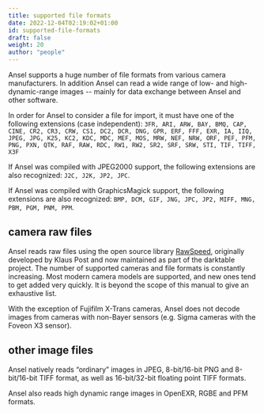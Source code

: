 ```yaml
---
title: supported file formats
date: 2022-12-04T02:19:02+01:00
id: supported-file-formats
draft: false
weight: 20
author: "people"
---
```


Ansel supports a huge number of file formats from various camera manufacturers. In addition Ansel can read a wide range of low- and high-dynamic-range images -- mainly for data exchange between Ansel and other software.

In order for Ansel to consider a file for import, it must have one of the following extensions (case independent): `3FR, ARI, ARW, BAY, BMQ, CAP, CINE, CR2, CR3, CRW, CS1, DC2, DCR, DNG, GPR, ERF, FFF, EXR, IA, IIQ, JPEG, JPG, K25, KC2, KDC, MDC, MEF, MOS, MRW, NEF, NRW, ORF, PEF, PFM, PNG, PXN, QTK, RAF, RAW, RDC, RW1, RW2, SR2, SRF, SRW, STI, TIF, TIFF, X3F`

If Ansel was compiled with JPEG2000 support, the following extensions are also recognized: `J2C, J2K, JP2, JPC`.

If Ansel was compiled with GraphicsMagick support, the following extensions are also recognized: `BMP, DCM, GIF, JNG, JPC, JP2, MIFF, MNG, PBM, PGM, PNM, PPM`.

## camera raw files

Ansel reads raw files using the open source library [RawSpeed](https://github.com/darktable-org/rawspeed), originally developed by Klaus Post and now maintained as part of the darktable project. The number of supported cameras and file formats is constantly increasing. Most modern camera models are supported, and new ones tend to get added very quickly. It is beyond the scope of this manual to give an exhaustive list.

With the exception of Fujifilm X-Trans cameras, Ansel does not decode images from cameras with non-Bayer sensors (e.g. Sigma cameras with the Foveon X3 sensor).

## other image files

Ansel natively reads “ordinary” images in JPEG, 8-bit/16-bit PNG and 8-bit/16-bit TIFF format, as well as 16-bit/32-bit floating point TIFF formats.

Ansel also reads high dynamic range images in OpenEXR, RGBE and PFM formats.
